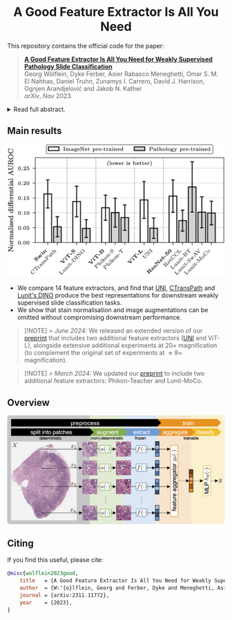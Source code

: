 <div align="center">
<h1>A Good Feature Extractor Is All You Need</h1>
</div>

This repository contains the official code for the paper:

> [**A Good Feature Extractor Is All You Need for Weakly Supervised Pathology Slide Classification**](https://arxiv.org/abs/2311.11772)  
> Georg Wölflein, Dyke Ferber, Asier Rabasco Meneghetti, Omar S. M. El Nahhas, Daniel Truhn, Zunamys I. Carrero, David J. Harrison, Ognjen Arandjelović and Jakob N. Kather  
> _arXiv_, Nov 2023.

<details>
<summary>Read full abstract.</summary>
Stain normalisation is thought to be a crucial preprocessing step in computational pathology pipelines. We question this belief in the context of weakly supervised whole slide image classification, motivated by the emergence of powerful feature extractors trained using self-supervised learning on diverse pathology datasets. To this end, we performed the most comprehensive evaluation of publicly available pathology feature extractors to date, involving more than 8,000 training runs across nine tasks, five datasets, three downstream architectures, and various preprocessing setups. Notably, we find that omitting stain normalisation and image augmentations does not compromise downstream slide-level classification performance, while incurring substantial savings in memory and compute. Using a new evaluation metric that facilitates relative downstream performance comparison, we identify the best publicly available extractors, and show that their latent spaces are remarkably robust to variations in stain and augmentations like rotation. Contrary to previous patch-level benchmarking studies, our approach emphasises clinical relevance by focusing on slide-level biomarker prediction tasks in a weakly supervised setting with external validation cohorts. Our findings stand to streamline digital pathology workflows by minimising preprocessing needs and informing the selection of feature extractors.
</details>

## Main results

![](assets/performance_comparison.png)

- We compare 14 feature extractors, and find that [UNI](https://www.nature.com/articles/s41591-024-02857-3), [CTransPath](https://github.com/Xiyue-Wang/TransPath) and [Lunit's DINO](https://github.com/lunit-io/benchmark-ssl-pathology) produce the best representations for downstream weakly supervised slide classification tasks.
- We show that stain normalisation and image augmentations can be omitted without compromising downstream performance.

> [!NOTE] > _June 2024:_ We released an extended version of our [preprint](https://arxiv.org/abs/2311.11772v5) that includes two additional feature extractors ([UNI](https://www.nature.com/articles/s41591-024-02857-3) and ViT-L), alongside extensive additional experiments at $20\times$ magnification (to complement the original set of experiments at $\approx 9\times$ magnification).

> [!NOTE] > _March 2024:_ We updated our [preprint](https://arxiv.org/abs/2311.11772v4) to include two additional feature extractors: Phikon-Teacher and Lunit-MoCo.

## Overview

![](assets/overview.png)

## Citing

If you find this useful, please cite:

```bibtex
@misc{wolflein2023good,
    title   = {A Good Feature Extractor Is All You Need for Weakly Supervised Pathology Slide Classification},
    author  = {W\"{o}lflein, Georg and Ferber, Dyke and Meneghetti, Asier Rabasco and El Nahhas, Omar S. M. and Truhn, Daniel and Carrero, Zunamys I. and Harrison, David J. and Arandjelovi\'{c}, Ognjen and Kather, Jakob N.},
    journal = {arXiv:2311.11772},
    year    = {2023},
}
```
